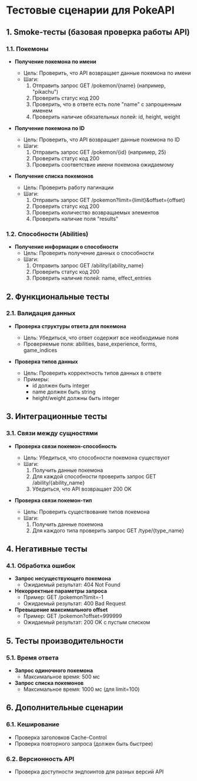 # Тестовые сценарии для PokeAPI

## 1. Smoke-тесты (базовая проверка работы API)

### 1.1. Покемоны
- **Получение покемона по имени**
  - Цель: Проверить, что API возвращает данные покемона по имени
  - Шаги:
    1. Отправить запрос GET /pokemon/{name} (например, "pikachu")
    2. Проверить статус код 200
    3. Проверить, что в ответе есть поле "name" с запрошенным именем
    4. Проверить наличие обязательных полей: id, height, weight

- **Получение покемона по ID**
  - Цель: Проверить, что API возвращает данные покемона по ID
  - Шаги:
    1. Отправить запрос GET /pokemon/{id} (например, 25)
    2. Проверить статус код 200
    3. Проверить соответствие имени покемона ожидаемому

- **Получение списка покемонов**
  - Цель: Проверить работу пагинации
  - Шаги:
    1. Отправить запрос GET /pokemon?limit={limit}&offset={offset}
    2. Проверить статус код 200
    3. Проверить количество возвращаемых элементов
    4. Проверить наличие поля "results"

### 1.2. Способности (Abilities)
- **Получение информации о способности**
  - Цель: Проверить получение данных о способности
  - Шаги:
    1. Отправить запрос GET /ability/{ability_name}
    2. Проверить статус код 200
    3. Проверить наличие полей: name, effect_entries

## 2. Функциональные тесты

### 2.1. Валидация данных
- **Проверка структуры ответа для покемона**
  - Цель: Убедиться, что ответ содержит все необходимые поля
  - Проверяемые поля: abilities, base_experience, forms, game_indices

- **Проверка типов данных**
  - Цель: Проверить корректность типов данных в ответе
  - Примеры:
    - id должен быть integer
    - name должен быть string
    - height/weight должны быть integer

## 3. Интеграционные тесты

### 3.1. Связи между сущностями
- **Проверка связи покемон-способность**
  - Цель: Убедиться, что способности покемона существуют
  - Шаги:
    1. Получить данные покемона
    2. Для каждой способности проверить запрос GET /ability/{ability_name}
    3. Убедиться, что API возвращает 200 OK

- **Проверка связи покемон-тип**
  - Цель: Проверить существование типов покемона
  - Шаги:
    1. Получить данные покемона
    2. Для каждого типа проверить запрос GET /type/{type_name}

## 4. Негативные тесты

### 4.1. Обработка ошибок
- **Запрос несуществующего покемона**
  - Ожидаемый результат: 404 Not Found
- **Некорректные параметры запроса**
  - Пример: GET /pokemon?limit=-1
  - Ожидаемый результат: 400 Bad Request
- **Превышение максимального offset**
  - Пример: GET /pokemon?offset=999999
  - Ожидаемый результат: 200 OK с пустым списком

## 5. Тесты производительности

### 5.1. Время ответа
- **Запрос одиночного покемона**
  - Максимальное время: 500 мс
- **Запрос списка покемонов**
  - Максимальное время: 1000 мс (для limit=100)

## 6. Дополнительные сценарии

### 6.1. Кеширование
- Проверка заголовков Cache-Control
- Проверка повторного запроса (должен быть быстрее)

### 6.2. Версионность API
- Проверка доступности эндпоинтов для разных версий API